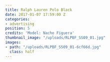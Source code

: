 ```yaml
---
title: Ralph Lauren Polo Black
date: 2017-01-07 17:59:00 Z
categories:
- advertising
position: 5
credits: 'Model: Nacho Figuera'
thumbnail_image: "/uploads/RLPBF_SS09_01.jpg"
images:
- path: "/uploads/RLPBF_SS09_01-6cf66d.jpg"
  class: half
---
```



